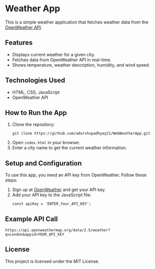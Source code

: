 <h1>Weather App</h1>
<p>This is a simple weather application that fetches weather data from the <a href="https://openweathermap.org/api" target="_blank">OpenWeather API</a>.</p>

<h2>Features</h2>
<ul>
  <li>Displays current weather for a given city.</li>
  <li>Fetches data from OpenWeather API in real-time.</li>
  <li>Shows temperature, weather description, humidity, and wind speed.</li>
</ul>

<h2>Technologies Used</h2>
<ul>
  <li>HTML, CSS, JavaScript</li>
  <li>OpenWeather API</li>
</ul>

<h2>How to Run the App</h2>
<ol>
  <li>Clone the repository:
    <pre><code>git clone https://github.com/adarshupadhyay21/WebWeatherApp.git</code></pre>
  </li>
  <li>Open <code>index.html</code> in your browser.</li>
  <li>Enter a city name to get the current weather information.</li>
</ol>

<h2>Setup and Configuration</h2>
<p>To use this app, you need an API key from OpenWeather. Follow these steps:</p>
<ol>
  <li>Sign up at <a href="https://openweathermap.org" target="_blank">OpenWeather</a> and get your API key.</li>
  <li>Add your API key to the JavaScript file:
    <pre><code>const apiKey = 'ENTER_Your_API_KEY';</code></pre>
  </li>
</ol>

<h2>Example API Call</h2>
<pre><code>https://api.openweathermap.org/data/2.5/weather?q=London&appid=YOUR_API_KEY</code></pre>

<h2>License</h2>
<p>This project is licensed under the MIT License.</p>
